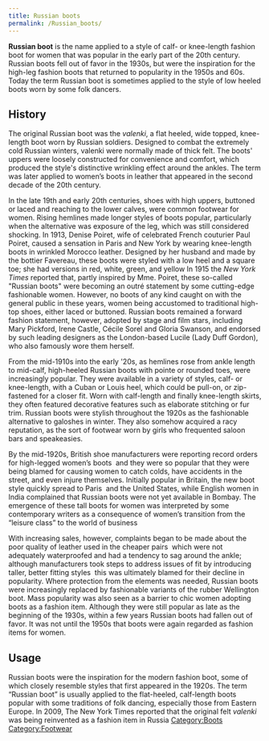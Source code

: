 ```yaml
---
title: Russian boots
permalink: /Russian_boots/
---
```


**Russian boot** is the name applied to a style of calf- or knee-length
fashion boot for women that was popular in the early part of the 20th
century. Russian boots fell out of favor in the 1930s, but were the
inspiration for the high-leg fashion boots that returned to popularity
in the 1950s and 60s. Today the term Russian boot is sometimes applied
to the style of low heeled boots worn by some folk dancers.



## History

The original Russian boot was the *valenki*, a flat heeled, wide topped,
knee-length boot worn by Russian soldiers. Designed to combat the
extremely cold Russian winters, valenki were normally made of thick
felt. The boots' uppers were loosely constructed for convenience and
comfort, which produced the style's distinctive wrinkling effect around
the ankles. The term was later applied to women’s boots in leather that
appeared in the second decade of the 20th century.

In the late 19th and early 20th centuries, shoes with high uppers,
buttoned or laced and reaching to the lower calves, were common footwear
for women. Rising hemlines made longer styles of boots popular,
particularly when the alternative was exposure of the leg, which was
still considered shocking. In 1913, Denise Poiret, wife of celebrated
French couturier Paul Poiret, caused a sensation in Paris and New York
by wearing knee-length boots in wrinkled Morocco leather. Designed by
her husband and made by the bottier Favereau, these boots were styled
with a low heel and a square toe; she had versions in red, white, green,
and yellow In 1915 the *New York Times* reported that, partly inspired
by Mme. Poiret, these so-called "Russian boots" were becoming an outré
statement by some cutting-edge fashionable women. However, no boots of
any kind caught on with the general public in these years, women being
accustomed to traditional high-top shoes, either laced or buttoned.
Russian boots remained a forward fashion statement, however, adopted by
stage and film stars, including Mary Pickford, Irene Castle, Cécile
Sorel and Gloria Swanson, and endorsed by such leading designers as the
London-based Lucile (Lady Duff Gordon), who also famously wore them
herself.

From the mid-1910s into the early '20s, as hemlines rose from ankle
length to mid-calf, high-heeled Russian boots with pointe or rounded
toes, were increasingly popular. They were available in a variety of
styles, calf- or knee-length, with a Cuban or Louis heel, which could be
pull-on, or zip-fastened for a closer fit. Worn with calf-length and
finally knee-length skirts, they often featured decorative features such
as elaborate stitching or fur trim. Russian boots were stylish
throughout the 1920s as the fashionable alternative to galoshes in
winter. They also somehow acquired a racy reputation, as the sort of
footwear worn by girls who frequented saloon bars and speakeasies.

By the mid-1920s, British shoe manufacturers were reporting record
orders for high-legged women’s boots  and they were so popular that they
were being blamed for causing women to catch colds, have accidents in
the street, and even injure themselves. Initially popular in Britain,
the new boot style quickly spread to Paris  and the United States, while
English women in India complained that Russian boots were not yet
available in Bombay. The emergence of these tall boots for women was
interpreted by some contemporary writers as a consequence of women’s
transition from the “leisure class” to the world of business

With increasing sales, however, complaints began to be made about the
poor quality of leather used in the cheaper pairs  which were not
adequately waterproofed and had a tendency to sag around the ankle;
although manufacturers took steps to address issues of fit by
introducing taller, better fitting styles  this was ultimately blamed
for their decline in popularity. Where protection from the elements was
needed, Russian boots were increasingly replaced by fashionable variants
of the rubber Wellington boot. Mass popularity was also seen as a
barrier to chic women adopting boots as a fashion item. Although they
were still popular as late as the beginning of the 1930s, within a few
years Russian boots had fallen out of favor. It was not until the 1950s
that boots were again regarded as fashion items for women.

## Usage

Russian boots were the inspiration for the modern fashion boot, some of
which closely resemble styles that first appeared in the 1920s. The term
“Russian boot” is usually applied to the flat-heeled, calf-length boots
popular with some traditions of folk dancing, especially those from
Eastern Europe. In 2009, The New York Times reported that the original
felt *valenki* was being reinvented as a fashion item in Russia
[Category:Boots](/Category:Boots "wikilink")
[Category:Footwear](/Category:Footwear "wikilink")